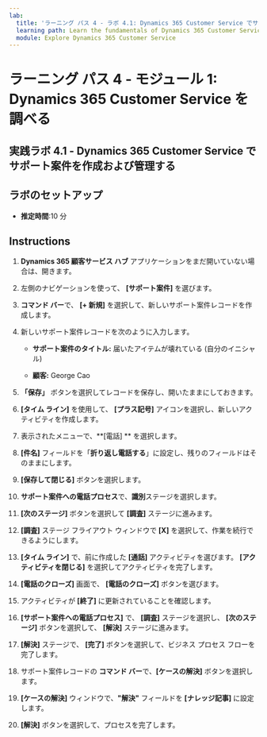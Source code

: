 ```yaml
---
lab:
  title: 'ラーニング パス 4 - ラボ 4.1: Dynamics 365 Customer Service でサポート案件を作成および管理する'
  learning path: Learn the fundamentals of Dynamics 365 Customer Service
  module: Explore Dynamics 365 Customer Service
---
```


ラーニング パス 4 - モジュール 1: Dynamics 365 Customer Service を調べる
========================

## 実践ラボ 4.1 - Dynamics 365 Customer Service でサポート案件を作成および管理する

## ラボのセットアップ

  - **推定時間**:10 分

## Instructions

1. **Dynamics 365 顧客サービス ハブ** アプリケーションをまだ開いていない場合は、開きます。

2. 左側のナビゲーションを使って、 **[サポート案件]** を選びます。

3.  **コマンド バー**で、 **[+ 新規]** を選択して、新しいサポート案件レコードを作成します。 

4.  新しいサポート案件レコードを次のように入力します。

    - **サポート案件のタイトル:** 届いたアイテムが壊れている (自分のイニシャル)

    - **顧客:** George Cao

5.  **「保存」** ボタンを選択してレコードを保存し、開いたままにしておきます。 

6.  **[タイム ライン]** を使用して、 **[プラス記号]** アイコンを選択し、新しいアクティビティを作成します。 

7.  表示されたメニューで、**[電話] ** を選択します。

8.  **[件名]** フィールドを「**折り返し電話する**」に設定し、残りのフィールドはそのままにします。

9.  **[保存して閉じる]** ボタンを選択します。

10. **サポート案件への電話プロセス**で、**識別**ステージを選択します。

11. **[次のステージ]** ボタンを選択して **[調査]** ステージに進みます。

12. **[調査]** ステージ フライアウト ウィンドウで **[X]** を選択して、作業を続行できるようにします。 

13. **[タイム ライン]** で、前に作成した **[通話]** アクティビティを選びます。 **[アクティビティを閉じる]** を選択してアクティビティを完了します。 

14. **[電話のクローズ]** 画面で、 **[電話のクローズ]** ボタンを選びます。 

15. アクティビティが **[終了]** に更新されていることを確認します。 

16. **[サポート案件への電話プロセス]** で、 **[調査]** ステージを選択し、 **[次のステージ]** ボタンを選択して、 **[解決]** ステージに進みます。

17. **[解決]** ステージで、 **[完了]** ボタンを選択して、ビジネス プロセス フローを完了します。 

18. サポート案件レコードの **コマンド バー**で、**[ケースの解決]** ボタンを選択します。 

19. **[ケースの解決]** ウィンドウで、**"解決"** フィールドを **[ナレッジ記事]** に設定します。 

20. **[解決]** ボタンを選択して、プロセスを完了します。 

